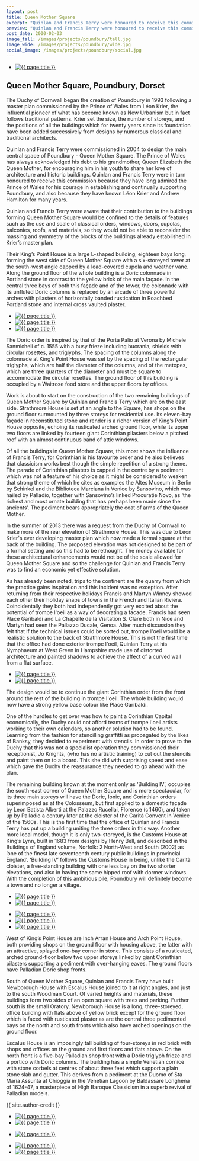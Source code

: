 ```yaml
---
layout: post
title: Queen Mother Square
excerpt: "Quinlan and Francis Terry were honoured to receive this commission because they have long admired the Prince of Wales for his courage in establishing and continually supporting Poundbury."
preview: "Quinlan and Francis Terry were honoured to receive this commission because they have long admired the Prince of Wales for his courage in establishing and continually supporting Poundbury."
post_date: 2000-02-03
image_tall: /images/projects/poundbury/tall.jpg
image_wide: /images/projects/poundbury/wide.jpg
social_image: /images/projects/poundbury/social.jpg
---
```


<ul class="list">
	<li class="full">
		<a class="fancybox" rel="group" href="/images/projects/poundbury/01.jpg">
			<img src="/images/projects/poundbury/thumbs/01.jpg" alt="{{ page.title }}" />
		</a>
	</li>
</ul>

<h2>Queen Mother Square, Poundbury, Dorset</h2>
<p>
	The Duchy of Cornwall began the creation of Poundbury in 1993 following a master plan commissioned by the Prince of Wales from Léon Krier, the influential pioneer of what has become known as New Urbanism but in fact follows traditional patterns. Krier set the size, the number of storeys, and the positions of all the buildings which for twenty years since its foundation have been added successively from designs by numerous classical and traditional architects.
</p><p>
	Quinlan and Francis Terry were commissioned in 2004 to design the main central space of Poundbury - Queen Mother Square. The Prince of Wales has always acknowledged his debt to his grandmother, Queen Elizabeth the Queen Mother, for encouraging him in his youth to share her love of architecture and historic buildings. Quinlan and Francis Terry were in turn honoured to receive this commission because they have long admired the Prince of Wales for his courage in establishing and continually supporting Poundbury, and also because they have known Léon Krier and Andrew Hamilton for many years.
</p><p>
	Quinlan and Francis Terry were aware that their contribution to the buildings forming Queen Mother Square would be confined to the details of features such as the use and scale of classical orders, windows, doors, cupolas, balconies, roofs, and materials, so they would not be able to reconsider the massing and symmetry of the blocks of the buildings already established in Krier’s master plan.
</p><p>
	Their King’s Point House is a large L-shaped building, eighteen bays long, forming the west side of Queen Mother Square with a six-storeyed tower at the south-west angle capped by a lead-covered cupola and weather vane. Along the ground floor of the whole building is a Doric colonnade in Portland stone in contrast to the yellow brick of the main façade. In the central three bays of both this façade and of the tower, the colonnade with its unfluted Doric columns is replaced by an arcade of three powerful arches with pilasters of horizontally banded rustication in Roachbed Portland stone and  internal cross vaulted plaster.
</p>

<ul class="list">
	<li class="third">
		<a class="fancybox" rel="group" href="/images/projects/poundbury/02.jpg">
			<img src="/images/projects/poundbury/thumbs/02.jpg" alt="{{ page.title }}" />
		</a>
	</li>
	<li class="third">
		<a class="fancybox" rel="group" href="/images/projects/poundbury/03.jpg">
			<img src="/images/projects/poundbury/thumbs/03.jpg" alt="{{ page.title }}" />
		</a>
	</li>
	<li class="third">
		<a class="fancybox" rel="group" href="/images/projects/poundbury/04.jpg">
			<img src="/images/projects/poundbury/thumbs/04.jpg" alt="{{ page.title }}" />
		</a>
	</li>
</ul>

<p>
	The Doric order is inspired by that of the Porta Palio at Verona by Michele Sanmicheli of c. 1555 with a busy frieze including bucrania, shields with circular rosettes, and triglyphs. The spacing of the columns along the colonnade at King’s Point House was set by the spacing of the rectangular triglyphs, which are half  the diameter of the columns, and of the metopes, which are three quarters of the diameter and must be square to accommodate the circular rosettes. The ground floor of this building is occupied by a Waitrose food store and the upper floors by offices.
</p><p>
	Work is about to start on the construction of the two remaining buildings of Queen Mother Square by Quinlan and Francis Terry which are on the east side. Strathmore House is set at an angle to the Square, has shops on the ground floor surmounted by three storeys for residential use. Its eleven-bay façade in reconstituted stone and render is a richer version of King’s Point House opposite, echoing its rusticated arched ground floor, while its upper two floors are linked by fourteen giant Corinthian pilasters  below a pitched roof with an almost continuous band of attic windows.
</p><p>
	Of all the buildings in Queen Mother Square, this most shows the influence of Francis Terry, for Corinthian is his favourite order and he also believes that classicism works best though the simple repetition of a strong theme. The parade of Corinthian pilasters is capped in the centre by a pediment which was not a feature of his choice as it might be considered to weaken that strong theme of which he cites as examples the Altes Museum in Berlin by Schinkel and the Biblioteca Marciana in Venice by Sansovino, which was hailed by Palladio, together with Sansovino’s linked Procuratie Novo, as ‘the richest and most ornate building that has perhaps been made since the ancients’. The pediment bears appropriately the coat of arms of the Queen Mother.
</p><p>
	In the summer of 2013 there was a request from the Duchy of Cornwall to make more of the rear elevation of Strathmore House. This was due to Léon Krier's ever developing master plan which now made a formal square at the back of the building.  The proposed elevation was not designed to be part of a formal setting and so this had to be rethought.  The money available for these architectural enhancements would not be of the scale allowed for Queen Mother Square and so the challenge for Quinlan and Francis Terry was to find an economic yet effective solution.
</p><p>
	As has already been noted, trips to the continent are the quarry from which the practice gains inspiration and this incident was no exception.  After returning from their respective holidays Francis and Martyn Winney showed each other their holiday snaps of towns in the French and Italian Riviera. Coincidentally they both had independently got very excited about the potential of trompe l'oeil as a way of decorating a facade. Francis had seen Place Garibaldi and La Chapelle de la Visitation S. Clare both in Nice and Martyn had seen the Pallazzo Ducale, Genoa.  After much discussion they felt that if the technical issues could be sorted out, trompe l'oeil would be a realistic solution to the back of Strathmore House.  This is not the first time that the office had done exterior trompe l'oeil, Quinlan Terry at his Nymphaeum at West Green in Hampshire made use of distorted architecture and painted shadows to achieve the affect of a curved wall from a flat surface.
</p>

<ul class="list">
	<li class="half">
		<a class="fancybox" rel="group" href="/images/projects/poundbury/05.jpg">
			<img src="/images/projects/poundbury/thumbs/05.jpg" alt="{{ page.title }}" />
		</a>
	</li>
	<li class="half">
		<a class="fancybox" rel="group" href="/images/projects/poundbury/06.jpg">
			<img src="/images/projects/poundbury/thumbs/06.jpg" alt="{{ page.title }}" />
		</a>
	</li>
</ul>

<p>
	The design would be to continue the giant Corinthian order from the front around the rest of the building in trompe l'oeil.  The whole building would now have a strong yellow base colour like Place Garibaldi.
</p><p>
	One of the hurdles to get over was how to paint a Corinthian Capital economically, the Duchy could not afford teams of trompe l'oeil artists working to their own calendars, so another solution had to be found.  Learning from the fashion for stencilling graffitti as propagated by the likes of Banksy, they decided to experiment with stencils.  In order to prove to the Duchy that this was not a specialist operation they commissioned their receptionist, Jo Knights, (who has no artistic training) to cut out the stencils and paint them on to a board.  This she did with surprising speed and ease which gave the Duchy the reassurance they needed to go ahead with the plan.
</p><p>
	The remaining building known at the moment only as ‘Building IV’, occupies the south-east corner of Queen Mother Square and is more spectacular, for its three main storeys will have the Doric, Ionic, and Corinthian orders superimposed as at the Colosseum, but first applied to a domestic façade by Leon Batista Alberti at the Palazzo Rucellai, Florence (c.1460), and taken up by Palladio a century later at  the cloister of the Carità Convent in Venice of the 1560s. This is the first time that the office of Quinlan and Francis Terry has put up a building uniting the three orders in this way. Another more local model, though it is only two-storeyed, is the Customs House at King’s Lynn, built in 1683 from designs by Henry Bell, and described in the Buildings of England volume, Norfolk: 2 North-West and South (2002) as ‘one of the finest late seventeenth century public buildings in provincial England’. ‘Building IV’ follows the Customs House in being, unlike the Carità cloister, a free-standing building with one less bay on the two shorter elevations, and also in having the same hipped roof with dormer windows. With the completion of this ambitious pile, Poundbury will definitely become a town and no longer a village.
</p>

<ul class="list">
	<li class="half">
		<a class="fancybox" rel="group" href="/images/projects/poundbury/08.jpg">
			<img src="/images/projects/poundbury/thumbs/08.jpg" alt="{{ page.title }}" />
		</a>
	</li>
	<li class="half">
		<a class="fancybox" rel="group" href="/images/projects/poundbury/09.jpg">
			<img src="/images/projects/poundbury/thumbs/09.jpg" alt="{{ page.title }}" />
		</a>
	</li>
</ul>

<ul class="list">
	<li class="third">
		<a class="fancybox" rel="group" href="/images/projects/poundbury/07.jpg">
			<img src="/images/projects/poundbury/thumbs/07.jpg" alt="{{ page.title }}" />
		</a>
	</li>
	<li class="third">
		<a class="fancybox" rel="group" href="/images/projects/poundbury/10.jpg">
			<img src="/images/projects/poundbury/thumbs/10.jpg" alt="{{ page.title }}" />
		</a>
	</li>
	<li class="third">
		<a class="fancybox" rel="group" href="/images/projects/poundbury/11.jpg">
			<img src="/images/projects/poundbury/thumbs/11.jpg" alt="{{ page.title }}" />
		</a>
	</li>
</ul>

<p>
	West of King’s Point House are Inch Arran House and Arch Point House, both providing shops on the ground floor with housing above, the latter with an attractive, splayed one-bay corner in stone. This consists of a rusticated, arched ground-floor below two upper storeys linked by giant Corinthian pilasters supporting a pediment with over-hanging eaves. The ground floors have Palladian Doric shop fronts.
</p><p>
	South of Queen Mother Square, Quinlan and Francis Terry have built Newborough House with Escalus House joined to it at right angles, and just to the south Woodman Court. Of varied heights and materials, these buildings form two sides of an open square with trees and  parking. Further south is the small Oratory. Newborough House is a long, three-storeyed, office building with flats above of yellow brick except for the ground floor which is faced with  rusticated plaster as are the central three pedimented bays on the north and south fronts which also have arched openings on the ground floor.
</p><p>
	Escalus House is an imposingly tall building of four-storeys in red brick with shops and offices on the ground and first floors and flats above. On the north front is a five-bay Palladian shop front with a Doric triglyph frieze and a portico with Doric columns. The building has a simple Venetian cornice with stone corbels at centres of about three feet which support a plain stone slab and gutter. This derives from a pediment at the Duomo of Sta Maria Assunta at Chioggia in the Venetian Lagoon by Baldassare Longhena of 1624-47, a masterpiece of High Baroque Classicism in a superb revival of Palladian models.
</p>
{{ site.author-credit }}

<ul class="list">
	<li class="half">
		<a class="fancybox" rel="group" href="/images/projects/poundbury/13.jpg">
			<img src="/images/projects/poundbury/thumbs/13.jpg" alt="{{ page.title }}" />
		</a>
	</li>
	<li class="half">
		<a class="fancybox" rel="group" href="/images/projects/poundbury/15.jpg">
			<img src="/images/projects/poundbury/thumbs/15.jpg" alt="{{ page.title }}" />
		</a>
	</li>
</ul>

<ul class="list">
	<li class="full">
		<a class="fancybox" rel="group" href="/images/projects/poundbury/16.jpg">
			<img src="/images/projects/poundbury/16.jpg" alt="{{ page.title }}" />
		</a>
	</li>
</ul>

<ul class="list">
	<li class="half">
		<a class="fancybox" rel="group" href="/images/projects/poundbury/12.jpg">
			<img src="/images/projects/poundbury/thumbs/12.jpg" alt="{{ page.title }}" />
		</a>
	</li>
	<li class="half">
		<a class="fancybox" rel="group" href="/images/projects/poundbury/14.jpg">
			<img src="/images/projects/poundbury/thumbs/14.jpg" alt="{{ page.title }}" />
		</a>
	</li>
</ul>